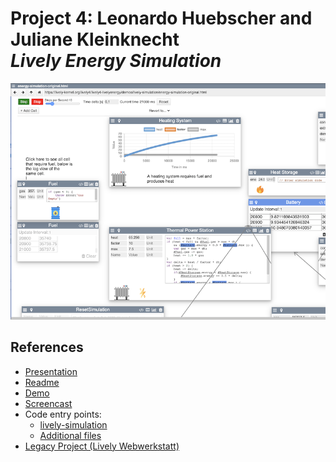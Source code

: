 # Project 4: Leonardo Huebscher and Juliane Kleinknecht  <br> *Lively Energy Simulation*

![](topic_800_600.png)

## References

- [Presentation](browse://demos/lively-simulation/presentation/index.md)
- [Readme](browse://demos/lively-simulation/index.md)
- [Demo](browse://demos/lively-simulation/energy-simulation-original.html)
- [Screencast](browse://demos/lively-simulation/presentation/demo.mp4)
- Code entry points: 
  - [lively-simulation](browse://src/components/demo/lively-simulation.js)
  - [Additional files](browse://demos/lively-simulation/)
- [Legacy Project (Lively Webwerkstatt)](https://lively-kernel.org/repository/webwerkstatt/demos/EnergySimulationScripted.xhtml)